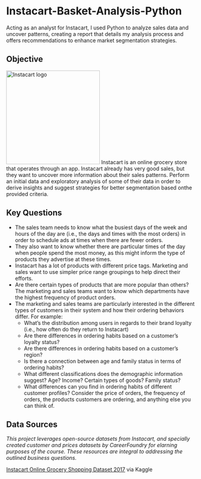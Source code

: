 # Instacart-Basket-Analysis-Python
Acting as an analyst for Instacart, I used Python to analyze sales data and uncover patterns, creating a report that details my analysis process and offers recommendations to enhance market segmentation strategies.
## Objective
<img src="https://encrypted-tbn0.gstatic.com/images?q=tbn:ANd9GcQrpZAiB2XGiFM3YNa_7D8aXCKNmrKwhOBflQ&s" alt="Instacart logo" width="250">
Instacart is an online grocery store that operates through an app. Instacart already has very good sales, but they want to uncover more information about their sales patterns. Perform an initial data and exploratory analysis of some of their data in order to derive insights and suggest strategies for better segmentation based onthe provided criteria.

## Key Questions
- The sales team needs to know what the busiest days of the week and hours of the day are (i.e., the days and times with the most orders) in order to schedule ads at times when there are fewer orders.
- They also want to know whether there are particular times of the day when people  spend the most money, as this might inform the type of products they advertise at these times.
- Instacart has a lot of products with different price tags. Marketing and sales want to use simpler price range groupings to help direct their efforts.
- Are there certain types of products that are more popular than others? The marketing and sales teams want to know which departments have the highest frequency of product orders.
- The marketing and sales teams are particularly interested in the different types of customers in their system and how their ordering behaviors differ. For example:
   -  What’s the distribution among users in regards to their brand loyalty (i.e., how often do they return to Instacart)
   -  Are there differences in ordering habits based on a customer’s loyalty status?
   -  Are there differences in ordering habits based on a customer’s region?
   -  Is there a connection between age and family status in terms of ordering habits?
   - What different classifications does the demographic information suggest? Age? Income? Certain types of goods? Family status?
   - What differences can you find in ordering habits of different customer profiles? Consider the price of orders, the frequency of orders, the products customers are ordering, and anything else you can think of.
## Data Sources
_This project leverages open-source datasets from Instacart, and specially created customer and prices datasets by CareerFoundry for elarning purposes of the course. These resources are integral to addressing the outlined business questions._

[Instacart Online Grocery Shopping Dataset 2017](https://www.kaggle.com/datasets/psparks/instacart-market-basket-analysis/data?select=departments.csv) via Kaggle

